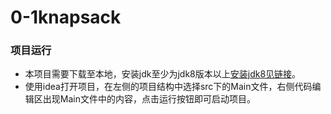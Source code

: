 # 0-1knapsack
### 项目运行
 - 本项目需要下载至本地，安装jdk至少为jdk8版本以上[安装jdk8见链接](https://blog.csdn.net/weixin_42109012/article/details/94388518)。
 - 使用idea打开项目，在左侧的项目结构中选择src下的Main文件，右侧代码编辑区出现Main文件中的内容，点击运行按钮即可启动项目。
